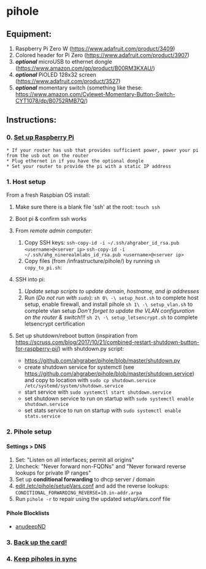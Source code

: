 # pihole

## Equipment:
1. Raspberry Pi Zero W (https://www.adafruit.com/product/3409) 
2. Colored header for Pi Zero (https://www.adafruit.com/product/3907)
3. *__optional__* microUSB to ethernet dongle (https://www.amazon.com/gp/product/B00RM3KXAU/)
4. *__optional__* PiOLED 128x32 screen (https://www.adafruit.com/product/3527) 
5. *__optional__* momentary switch (something like these: https://www.amazon.com/Cylewet-Momentary-Button-Switch-CYT1078/dp/B0752RMB7Q/)

## Instructions:
### 0. [Set up Raspberry Pi](https://learn.adafruit.com/pi-hole-ad-blocker-with-pi-zero-w?view=all#prepare-the-pi)
    * If your router has usb that provides sufficient power, power your pi from the usb out on the router
    * Plug ethernet in if you have the optional dongle
    * Set your router to provide the pi with a static IP address

### 1. Host setup
From a fresh Raspbian OS install:
1. Make sure there is a blank file 'ssh' at the root: ```touch ssh```

2. Boot pi & confirm ssh works

3. From *remote admin computer*: 
   1. Copy SSH keys:
   ```ssh-copy-id -i ~/.ssh/ahgraber_id_rsa.pub <username>@<server ip>```
   ```ssh-copy-id -i ~/.ssh/ahg_ninerealmlabs_id_rsa.pub <username>@<server ip>```
   2. Copy files (from <git repo>/infrastructure/pihole/) by running ```sh copy_to_pi.sh```:

4. SSH into pi:
   1. *Update setup scripts to update domain, hostname, and ip addresses*
   2. Run (*Do not run with `sudo`*):
   ```sh 0\ -\ setup_host.sh``` to complete host setup, enable firewall, and install pihole
   ```sh 1\ -\ setup_vlan.sh``` to complete vlan setup
   *Don't forget to update the VLAN configuration on the router & switch!!!*
   ```sh 2\ -\ setup_letsencrypt.sh``` to complete letsencrypt certification

5. Set up shutdown/reboot button (inspiration from https://scruss.com/blog/2017/10/21/combined-restart-shutdown-button-for-raspberry-pi/) with shutdown.py script: 
    * https://github.com/ahgraber/pihole/blob/master/shutdown.py
    * create shutdown service for systemctl (see https://github.com/ahgraber/pihole/blob/master/shutdown.service) and copy to location with `sudo cp shutdown.service /etc/systemd/system/shutdown.service`
    * start service with `sudo systemctl start shutdown.service`  
    * set shutdown service to run on startup with `sudo systemctl enable shutdown.service`  
    * set stats service to run on startup with `sudo systemctl enable stats.service`

### 2. Pihole setup
#### Settings > DNS 
1. Set: "Listen on all interfaces; permit all origins"
2. Uncheck: "Never forward non-FQDNs" and "Never forward reverse lookups for private IP ranges"
3. Set up **conditional forwarding** to dhcp server / domain
4. [edit /etc/pihole/setupVars.conf](https://www.reddit.com/r/pihole/comments/a9ktnl/getting_pihole_to_do_reverse_lookup/) and add the reverse lookups:
    ```CONDITIONAL_FORWARDING_REVERSE=10.in-addr.arpa```
5. Run ```pihole -r``` to repair using the updated setupVars.conf file

#### Pihole Blocklists
* [anudeepND](https://github.com/anudeepND)



### 3. [Back up the card!](https://computers.tutsplus.com/articles/how-to-clone-raspberry-pi-sd-cards-using-the-command-line-in-os-x--mac-59911)


### 4. [Keep piholes in sync](https://github.com/vmstan/gravity-sync)